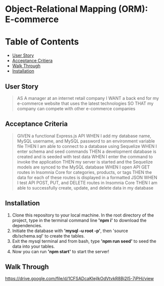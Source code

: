 # Object-Relational Mapping (ORM): E-commerce

# Table of Contents
* [User Story](#user-story)
* [Acceptance Critiera](#acceptance-criteria)
* [Walk Through](#walk-through)
* [Installation](#installation)

## User Story
>AS A manager at an internet retail company
>I WANT a back end for my e-commerce website that uses the latest technologies
>SO THAT my company can compete with other e-commerce companies

## Acceptance Criteria
>GIVEN a functional Express.js API
>WHEN I add my database name, MySQL username, and MySQL password to an environment variable file
>THEN I am able to connect to a database using Sequelize
>WHEN I enter schema and seed commands
>THEN a development database is created and is seeded with test data
>WHEN I enter the command to invoke the application
>THEN my server is started and the Sequelize models are synced to the MySQL database
>WHEN I open API GET routes in Insomnia Core for categories, products, or tags
>THEN the data for each of these routes is displayed in a formatted JSON
>WHEN I test API POST, PUT, and DELETE routes in Insomnia Core
>THEN I am able to successfully create, update, and delete data in my database

## Installation

1. Clone this repository to your local machine. In the root directory of the project, type in the terminal command line **'npm i'** to download the dependencies. 
2. Initiate the database with **'mysql -u root -p'**, then 'source db/schema.sql' to create the tables. 
3. Exit the mysql terminal and from bash, type **'npm run seed'** to seed the data into your tables. 
4. Now you can run **'npm start'** to start the server!


## Walk Through

https://drive.google.com/file/d/1CFSADcaKIejlkOdVtvkR8Bj2l5-7jPHi/view

